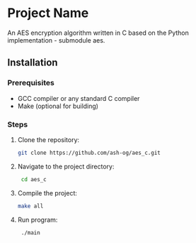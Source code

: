 # Project Name

An AES encryption algorithm written in C based on the Python implementation - submodule aes. 

## Installation

### Prerequisites
- GCC compiler or any standard C compiler
- Make (optional for building)

### Steps
1. Clone the repository:
   ```bash
   git clone https://github.com/ash-og/aes_c.git
2. Navigate to the project directory:
   ```bash
    cd aes_c
3. Compile the project:
   ```bash
   make all
4. Run program:
   ```bash
    ./main

